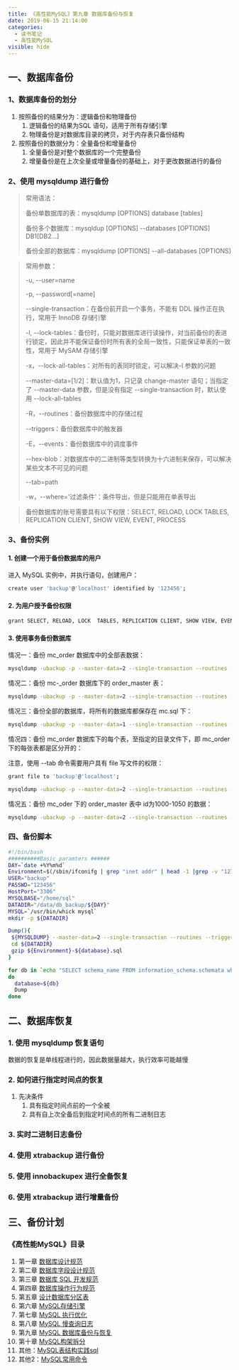 ```yaml
---
title: 《高性能MySQL》第九章 数据库备份与恢复
date: 2019-06-15 21:14:00
categories:
  - 读书笔记
  - 高性能MySQL
visible: hide
---
```


## 一、数据库备份

### 1、数据库备份的划分

1. 按照备份的结果分为：逻辑备份和物理备份
   1. 逻辑备份的结果为SQL 语句，适用于所有存储引擎
   2. 物理备份是对数据库目录的拷贝，对于内存表只备份结构
2. 按照备份的数据分为：全量备份和增量备份
   1. 全量备份是对整个数据库的一个完整备份
   2. 增量备份是在上次全量或增量备份的基础上，对于更改数据进行的备份

### 2、使用 mysqldump 进行备份

> 常用语法：
>
> 备份单数据库的表：mysqldump [OPTIONS] database [tables]
>
> 备份多个数据库：mysqldup [OPTIONS] --databases [OPTIONS] DB1[DB2...]
>
> 备份全部的数据库：mysqldump [OPTIONS] --all-databases [OPTIONS]

> 常用参数：
>
> -u, --user=name
>
> -p, --password[=name]
>
> --single-transaction：在备份前开启一个事务，不能有 DDL 操作正在执行，常用于 InnoDB 存储引擎
>
> -l, --lock-tables：备份时，只能对数据库进行读操作，对当前备份的表进行锁定，因此并不能保证备份时所有表的全局一致性，只能保证单表的一致性，常用于 MySAM 存储引擎
>
> -x，--lock-all-tables：对所有的表同时锁定，可以解决-l 参数的问题
>
> --master-data=[1/2]：默认值为1，只记录 change-master 语句；当指定了 --master-data 参数，但是没有指定 --single-transaction 时，默认使用 --lock-all-tables
>
> -R，--routines：备份数据库中的存储过程
>
> --triggers：备份数据库中的触发器
>
> -E，--events：备份数据库中的调度事件
>
> --hex-blob：对数据库中的二进制等类型转换为十六进制来保存，可以解决某些文本不可见的问题
>
> --tab=path
>
> -w，--where='过滤条件'：条件导出，但是只能用在单表导出

> 备份数据库的账号需要具有以下权限：SELECT, RELOAD, LOCK  TABLES, REPLICATION CLIENT, SHOW VIEW, EVENT, PROCESS

### 3、备份实例

#### 1. 创建一个用于备份数据库的用户

进入 MySQL 实例中，并执行语句，创建用户：

```sh
create user 'backup'@'localhost' identified by '123456';
```

#### 2. 为用户授予备份权限

```sh
grant SELECT, RELOAD, LOCK  TABLES, REPLICATION CLIENT, SHOW VIEW, EVENT, PROCESS on *.* to 'backup'@'localhost';
```

#### 3. 使用事务备份数据库

情况一：备份 mc_order 数据库中的全部表数据：

```sh
mysqldump -ubackup -p --master-data=2 --single-transaction --routines --triggers --events mc_order > mc_order.sql
```

情况二：备份 mc-_order 数据库下的 order_master 表：

```sh
mysqldump -ubackup -p --master-data=2 --single-transaction --routines --triggers --events mc_order order_master > order_master.sql
```

情况三：备份全部的数据库，将所有的数据库都保存在 mc.sql 下：

```sh
mysqldump -ubackup -p --master-data=1 --single-transaction --routines --triggers --events --all-databases > mc.sql
```

情况四：备份 mc_order 数据库下的每个表，至指定的目录文件下，即 mc_order 下的每张表都是区分开的：

注意，使用 --tab 命令需要用户具有 file 写文件的权限：

```sh
grant file to 'backup'@'localhost';
```

```sh
mysqldump -ubackup -p --master-data=2 --single-transaction --routines --triggers --events --tab="/data/db_backup/mc_order" mc_order;
```

情况五：备份 mc_oder 下的 order_master 表中 id为1000-1050 的数据：

```sh
mysqldump -ubackup -p --master-data=2 --single-transaction --routines --where "order_id>1000 and order_id<1050" mc_order order_master > order_master_1000.sql
```

### 四、备份脚本

```sh
#!/bin/bash
##########Basic paramters ######
DAY=`date +%Y%m%d`
Environment=$(/sbin/ifconifg | grep "inet addr" | head -1 |grep -v "127.0.0.1" | awk '{print $2;}' | awk -F':' '{print $2;}')
USER="backup"
PASSWD="123456"
HostPort="3306"
MYSQLBASE="/home/sql"
DATADIR="/data/db_backup/${DAY}"
MYSQL=`/usr/bin/whick mysql`
mkdir -p ${DATADIR}

Dump(){
 ${MYSQLDUMP} --master-data=2 --single-transaction --routines --triggers --events -u${USER} -p${PASSWD} -P${HostPort} ${database} > ${DATADIR}/${Environment}-${database}.sql
 cd ${DATADIR}
 gzip ${Environment}-${database}.sql
}

for db in `echo "SELECT schema_name FROM information_schema.schemata where schema_name not in ('information_schema','sys','performance_schema')" | ${MYSQL} -u${USER} -p${PASSWD} --skip-column-names`
do
  database=${db}
  Dump
done
```

## 二、数据库恢复

### 1. 使用 mysqldump 恢复语句

数据的恢复是单线程进行的，因此数据量越大，执行效率可能越慢

### 2. 如何进行指定时间点的恢复

1. 先决条件
   1. 具有指定时间点前的一个全被
   2. 具有自上次全备后到指定时间点的所有二进制日志

### 3. 实时二进制日志备份

### 4. 使用 xtrabackup 进行备份

### 5. 使用 innobackupex 进行全备恢复

### 6. 使用 xtrabackup 进行增量备份

## 三、备份计划


### 《高性能MySQL》目录

1. 第一章 [数据库设计规范](/2019/06/23/读书笔记/《高性能MySQL》/1.数据库设计规范/)
2. 第二章 [数据库字段设计规范](/2019/06/22/读书笔记/《高性能MySQL》/2.数据库字段设计规范/)
3. 第三章 [数据库 SQL 开发规范](/2019/06/21/读书笔记/《高性能MySQL》/3.数据库SQL开发规范/)
4. 第四章 [数据库操作行为规范](/2019/06/20/读书笔记/《高性能MySQL》/4.数据库操作行为规范/)
5. 第五章 [设计数据库分区表](/2019/06/19/读书笔记/《高性能MySQL》/5.设计数据库分区表/)
6. 第六章 [MySQL存储引擎](/2019/06/18/读书笔记/《高性能MySQL》/6.MySQL存储引擎/)
7. 第七章 [MySQL 执行优化](/2019/06/17/读书笔记/《高性能MySQL》/7.MySQL执行计划优化/)
8. 第八章 [MySQL 慢查询日志](/2019/06/16/读书笔记/《高性能MySQL》/8.MySQL慢查日志/)
9. 第九章 [MySQL 数据库备份与恢复](/2019/06/15/读书笔记/《高性能MySQL》/9.数据库备份/)
10. 第十章 [MySQL构架拆分](/2019/06/14/读书笔记/《高性能MySQL》/10.MySQL架构拆分/)
11. 其他：[MySQL表结构实践sql](/2019/06/12/读书笔记/《高性能MySQL》/20.数据库表结构实践/)
12. 其他2：[MySQL常用命令](/2019/06/13/读书笔记/《高性能MySQL》/11.MySQL常用命令/)
